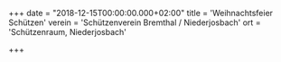 +++
date = "2018-12-15T00:00:00.000+02:00"
title = 'Weihnachtsfeier Schützen'
verein = 'Schützenverein Bremthal / Niederjosbach'
ort = 'Schützenraum, Niederjosbach'

+++

      